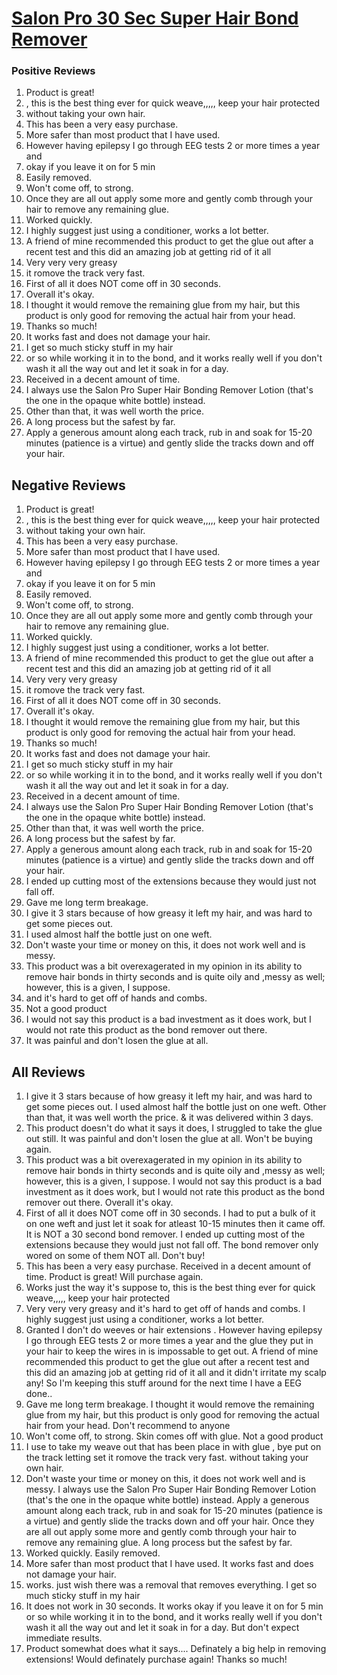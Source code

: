 # [Salon Pro 30 Sec Super Hair Bond Remover](https://products.checkmycream.com/products/Salon-Pro-30-Sec-Super-Hair-Bond-Remover.html)

### Positive Reviews

<ol>
      <li>Product is great!  </li>
      <li>, this is the best thing ever for quick weave,,,,, keep your hair protected</li>
      <li>without taking your own hair.</li>
      <li>This has been a very easy purchase.  </li>
      <li>More safer than most product that I have used.</li>
      <li>However having epilepsy I go through EEG tests 2 or more times a year and</li>
      <li>okay if you leave it on for 5 min</li>
      <li>Easily removed.</li>
      <li>Won&#x27;t come off, to strong.</li>
      <li>Once they are all out apply some more and gently comb through your hair to remove any remaining glue.</li>
      <li>Worked quickly.</li>
      <li>I highly suggest just using a conditioner, works a lot better.</li>
      <li>A friend of mine recommended this product to get the glue out after a recent test and this did an amazing job at getting rid of it all</li>
      <li>Very very very greasy</li>
      <li>it romove the track very fast.</li>
      <li>First of all it does NOT come off in 30 seconds.</li>
      <li>Overall it&#x27;s okay.</li>
      <li>I thought it would remove the remaining glue from my hair, but this product is only good for removing the actual hair from your head.</li>
      <li>Thanks so much!</li>
      <li>It works fast and does not damage your hair.</li>
      <li>I get so much sticky stuff in my hair</li>
      <li>or so while working it in to the bond, and it works really well if you don&#x27;t wash it all the way out and let it soak in for a day.  </li>
      <li>Received in a decent amount of time.  </li>
      <li>I always use the Salon Pro Super Hair Bonding Remover Lotion (that&#x27;s the one in the opaque white bottle) instead.</li>
      <li>Other than that, it was well worth the price.</li>
      <li>A long process but the safest by far.</li>
      <li>Apply a generous amount along each track, rub in and soak for 15-20 minutes (patience is a virtue) and gently slide the tracks down and off your hair.</li>
</ol>


<h2>Negative Reviews</h2>
<ol>
<li> Product is great!  </li>
<li> , this is the best thing ever for quick weave,,,,, keep your hair protected</li>
<li> without taking your own hair.</li>
<li> This has been a very easy purchase.  </li>
<li> More safer than most product that I have used.</li>
<li> However having epilepsy I go through EEG tests 2 or more times a year and</li>
<li> okay if you leave it on for 5 min</li>
<li> Easily removed.</li>
<li> Won&#x27;t come off, to strong.</li>
<li> Once they are all out apply some more and gently comb through your hair to remove any remaining glue.</li>
<li> Worked quickly.</li>
<li> I highly suggest just using a conditioner, works a lot better.</li>
<li> A friend of mine recommended this product to get the glue out after a recent test and this did an amazing job at getting rid of it all</li>
<li> Very very very greasy</li>
<li> it romove the track very fast.</li>
<li> First of all it does NOT come off in 30 seconds.</li>
<li> Overall it&#x27;s okay.</li>
<li> I thought it would remove the remaining glue from my hair, but this product is only good for removing the actual hair from your head.</li>
<li> Thanks so much!</li>
<li> It works fast and does not damage your hair.</li>
<li> I get so much sticky stuff in my hair</li>
<li> or so while working it in to the bond, and it works really well if you don&#x27;t wash it all the way out and let it soak in for a day.  </li>
<li> Received in a decent amount of time.  </li>
<li> I always use the Salon Pro Super Hair Bonding Remover Lotion (that&#x27;s the one in the opaque white bottle) instead.</li>
<li> Other than that, it was well worth the price.</li>
<li> A long process but the safest by far.</li>
<li> Apply a generous amount along each track, rub in and soak for 15-20 minutes (patience is a virtue) and gently slide the tracks down and off your hair.</li>
<li> I ended up cutting most of the extensions because they would just not fall off.</li>
<li> Gave me long term breakage.</li>
<li> I give it 3 stars because of how greasy it left my hair, and was hard to get some pieces out.</li>
<li> I used almost half the bottle just on one weft.</li>
<li> Don&#x27;t waste your time or money on this, it does not work well and is messy.</li>
<li> This product was a bit overexagerated in my opinion in its ability to remove hair bonds in thirty seconds and is quite oily and ,messy as well; however, this is a given, I suppose.</li>
<li> and it&#x27;s hard to get off of hands and combs.</li>
<li> Not a good product</li>
<li> I would not say this product is a bad investment as it does work, but I would not rate this product as the bond remover out there.</li>
<li> It was painful and don&#x27;t losen the glue at all.</li>
</ol>

<h2>All Reviews</h2>

<ol>
    <li> I give it 3 stars because of how greasy it left my hair, and was hard to get some pieces out. I used almost half the bottle just on one weft. Other than that, it was well worth the price. &amp; it was delivered within 3 days.</li>
    <li> This product doesn&#x27;t do what it says it does, I struggled to take the glue out still. It was painful and don&#x27;t losen the glue at all. Won&#x27;t be buying again.</li>
    <li> This product was a bit overexagerated in my opinion in its ability to remove hair bonds in thirty seconds and is quite oily and ,messy as well; however, this is a given, I suppose. I would not say this product is a bad investment as it does work, but I would not rate this product as the bond remover out there. Overall it&#x27;s okay.</li>
    <li> First of all it does NOT come off in 30 seconds. I had to put a bulk of it on one weft and just let it soak for atleast 10-15 minutes then it came off. It is NOT a 30 second bond remover. I ended up cutting most of the extensions because they would just not fall off. The bond remover only wored on some of them NOT all. Don&#x27;t buy!</li>
    <li> This has been a very easy purchase.  Received in a decent amount of time.  Product is great!  Will purchase again.</li>
    <li> Works just the way it&#x27;s suppose to, this is the best thing ever for quick weave,,,,, keep your hair protected</li>
    <li> Very very very greasy and it&#x27;s hard to get off of hands and combs. I highly suggest just using a conditioner, works a lot better.</li>
    <li> Granted I don&#x27;t do weeves or hair extensions . However having epilepsy I go through EEG tests 2 or more times a year and the glue they put in your hair  to keep the wires in is impossable to get out.  A friend of mine recommended this product to get the glue out after a recent test and this did an amazing job at getting rid of it all and it didn&#x27;t irritate my scalp any! So I&#x27;m keeping this stuff around for the next time I have a EEG done..</li>
    <li> Gave me long term breakage. I thought it would remove the remaining glue from my hair, but this product is only good for removing the actual hair from your head. Don&#x27;t recommend to anyone</li>
    <li> Won&#x27;t come off, to strong. Skin comes off with glue. Not a good product</li>
    <li> I use to take my weave out that has been place in with glue , bye put on the track letting set  it romove the track very fast. without taking your own hair.</li>
    <li> Don&#x27;t waste your time or money on this, it does not work well and is messy. I always use the Salon Pro Super Hair Bonding Remover Lotion (that&#x27;s the one in the opaque white bottle) instead. Apply a generous amount along each track, rub in and soak for 15-20 minutes (patience is a virtue) and gently slide the tracks down and off your hair. Once they are all out apply some more and gently comb through your hair to remove any remaining glue. A long process but the safest by far.</li>
    <li> Worked quickly. Easily removed.</li>
    <li> More safer than most product that I have used. It works fast and does not damage your hair.</li>
    <li> works. just wish there was a removal that removes everything. I get so much sticky stuff in my hair</li>
    <li> It does not work in 30 seconds.  It works okay if you leave it on for 5 min or so while working it in to the bond, and it works really well if you don&#x27;t wash it all the way out and let it soak in for a day.  But don&#x27;t expect immediate results.</li>
    <li> Product somewhat does what it says.... Definately a big help in removing extensions! Would definately purchase again! Thanks so much!</li>
</ol>




